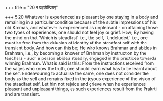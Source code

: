 +++
title = "20 न प्रहृष्येत्प्रियम्"

+++
5.20 Whatever is experienced as pleasant by one staying in a body and remaining in a particular condition because of the subtle impressions of his old Karmas, and whatever is experienced as unpleasant - on attaining those two types of experiences, one should not feel joy or grief. How;
By having the mind on that 'Which is steadfast' i.e., the self,
'Undeluded,' i.e., one must be free from the delusion of identity of the steadfast self with the transient body. And how can this be; He who knows Brahman and abides in Brahman, i.e., by becoming a knower of Brahman by instruction by the teachers - such a person abides steadily,
engaged in the practices towards winning Brahman. What is said is this:
From the instructions received from the sages who know the truth, one should learn what has to be learnt about the self. Endeavouring to actualise the same, one does not consider the body as the sefl and remains fixed in the joyous experience of the vision of the steadfast self. Let him not rejoice and grieve when he experiences pleasant and unpleasant things, as such experiences result from the Prakrti and are transient.
